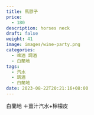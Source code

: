 ```yaml
---
title: 馬脖子
price:
  - 180
description: horses neck
draft: false
weight: 41
image: images/wine-party.png
categories:
  - 啤酒 調酒
  - 白蘭地
tags:
  - 汽水
  - 調酒
  - 白蘭地
date: 2023-08-22T20:21:16+08:00
---
```

白蘭地 ＋薑汁汽水+檸檬皮